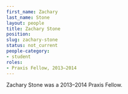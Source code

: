 ```yaml
---
first_name: Zachary
last_name: Stone
layout: people
title: Zachary Stone
position:
slug: zachary-stone
status: not_current
people-category:
- student
roles:
- Praxis Fellow, 2013–2014
---
```

Zachary Stone was a 2013–2014 Praxis Fellow.

